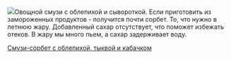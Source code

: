 <!--2025-06-10 12:04:57-->
<div class="yb">
  <div class="rss povarenok"><a href="https://www.povarenok.ru/recipes/show/182796/"><img src="https://www.povarenok.ru/data/cache/2025jun/10/57/3180586_53361-640x480.jpg"></a>Овощной смузи с облепихой и сывороткой. Если приготовить из замороженных продуктов - получится почти сорбет. То, что нужно в летнюю жару. Добавленный сахар отсутствует, что поможет избежать отеков. В жару мы много пьем, а сахар задерживает воду. <p class="titl"><a href="https://www.povarenok.ru/recipes/show/182796/">Смузи-сорбет с облепихой, тыквой и кабачком</a></p></div>
</div>
